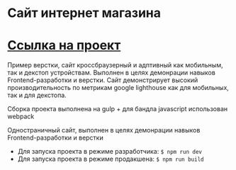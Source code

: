 # Сайт интернет магазина

# [Ссылка на проект](https://sitdown.alexstrigo.ru/)

Пример верстки, сайт кроссбраузерный и адптивный как мобильным, так и декстоп устройствам.
Выполнен в целях демонрации навыков Frontend-разработки и верстки.
Сайт демонстрирует высокий производительность по метрикам google lighthouse как для мобильных, так и для декстопа.

Сборка проекта выполнена на gulp + для бандла javascript использован webpack

Одностраничный сайт, выполнен в целях демонрации навыков Frontend-разработки и верстки

* Для запуска проекта в режиме разработчика: `$ npm run dev`
* Для запуска проекта в режиме продакшена: `$ npm run build`

